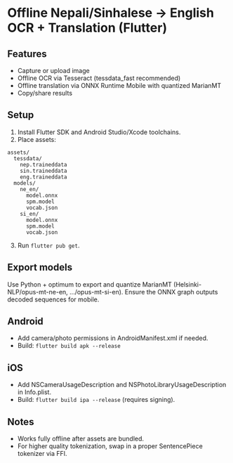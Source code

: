 # Offline Nepali/Sinhalese → English OCR + Translation (Flutter)

## Features
- Capture or upload image
- Offline OCR via Tesseract (tessdata_fast recommended)
- Offline translation via ONNX Runtime Mobile with quantized MarianMT
- Copy/share results

## Setup
1. Install Flutter SDK and Android Studio/Xcode toolchains.
2. Place assets:
```
assets/
  tessdata/
    nep.traineddata
    sin.traineddata
    eng.traineddata
  models/
    ne_en/
      model.onnx
      spm.model
      vocab.json
    si_en/
      model.onnx
      spm.model
      vocab.json
```
3. Run `flutter pub get`.

## Export models
Use Python + optimum to export and quantize MarianMT (Helsinki-NLP/opus-mt-ne-en, .../opus-mt-si-en). Ensure the ONNX graph outputs decoded sequences for mobile.

## Android
- Add camera/photo permissions in AndroidManifest.xml if needed.
- Build: `flutter build apk --release`

## iOS
- Add NSCameraUsageDescription and NSPhotoLibraryUsageDescription in Info.plist.
- Build: `flutter build ipa --release` (requires signing).

## Notes
- Works fully offline after assets are bundled.
- For higher quality tokenization, swap in a proper SentencePiece tokenizer via FFI.

